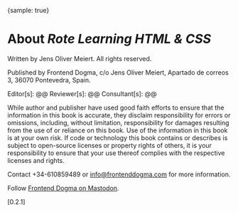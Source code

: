 {sample: true}
# About _Rote Learning HTML & CSS_

Written by Jens Oliver Meiert. All rights reserved.

Published by Frontend Dogma, c/o Jens Oliver Meiert, Apartado de correos 3, 36070 Pontevedra, Spain.

Editor[s]: @@
Reviewer[s]: @@
Consultant[s]: @@

While author and publisher have used good faith efforts to ensure that the information in this book is accurate, they disclaim responsibility for errors or omissions, including, without limitation, responsibility for damages resulting from the use of or reliance on this book. Use of the information in this book is at your own risk. If code or technology this book contains or describes is subject to open-source licenses or property rights of others, it is your responsibility to ensure that your use thereof complies with the respective licenses and rights.

Contact +34-610859489 or info@frontenddogma.com for more information.

Follow [Frontend Dogma on Mastodon](https://mas.to/@frontenddogma).

[0.2.1]